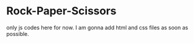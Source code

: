 # Rock-Paper-Scissors
only js codes here for now.
I am gonna add html and css files as soon as possible.
